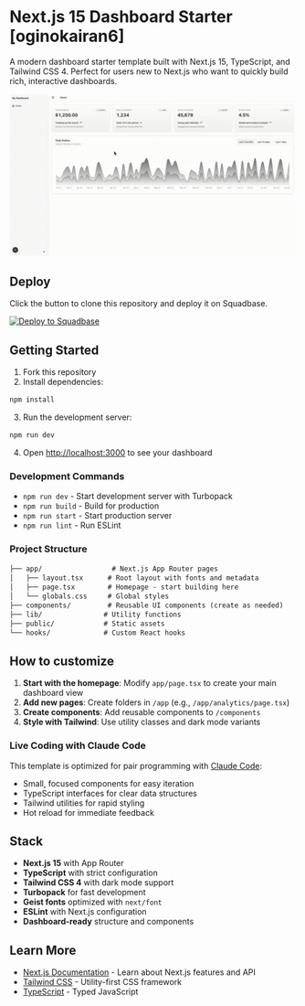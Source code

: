 # Next.js 15 Dashboard Starter [oginokairan6]

A modern dashboard starter template built with Next.js 15, TypeScript, and Tailwind CSS 4. Perfect for users new to Next.js who want to quickly build rich, interactive dashboards.

![Thumbnail](./assets/top.gif)

## Deploy

Click the button to clone this repository and deploy it on Squadbase.

[![Deploy to Squadbase](https://app.squadbase.dev/button.svg)](https://app.squadbase.dev/new/clone?repository-url=https://github.com/squadbase/squadbase-starters/tree/main/dashboard/nextjs)

## Getting Started

1. Fork this repository
2. Install dependencies:

```bash
npm install
```

3. Run the development server:

```bash
npm run dev
```

4. Open [http://localhost:3000](http://localhost:3000) to see your dashboard

### Development Commands

- `npm run dev` - Start development server with Turbopack
- `npm run build` - Build for production
- `npm run start` - Start production server
- `npm run lint` - Run ESLint

### Project Structure

```
├── app/                 # Next.js App Router pages
│   ├── layout.tsx      # Root layout with fonts and metadata
│   ├── page.tsx        # Homepage - start building here
│   └── globals.css     # Global styles
├── components/         # Reusable UI components (create as needed)
├── lib/               # Utility functions
├── public/            # Static assets
└── hooks/             # Custom React hooks
```

## How to customize

1. **Start with the homepage**: Modify `app/page.tsx` to create your main dashboard view
2. **Add new pages**: Create folders in `/app` (e.g., `/app/analytics/page.tsx`)
3. **Create components**: Add reusable components to `/components`
4. **Style with Tailwind**: Use utility classes and dark mode variants

### Live Coding with Claude Code

This template is optimized for pair programming with [Claude Code](https://claude.ai/code):

- Small, focused components for easy iteration
- TypeScript interfaces for clear data structures
- Tailwind utilities for rapid styling
- Hot reload for immediate feedback

## Stack

- **Next.js 15** with App Router
- **TypeScript** with strict configuration
- **Tailwind CSS 4** with dark mode support
- **Turbopack** for fast development
- **Geist fonts** optimized with `next/font`
- **ESLint** with Next.js configuration
- **Dashboard-ready** structure and components

## Learn More

- [Next.js Documentation](https://nextjs.org/docs) - Learn about Next.js features and API
- [Tailwind CSS](https://tailwindcss.com/docs) - Utility-first CSS framework
- [TypeScript](https://www.typescriptlang.org/docs) - Typed JavaScript
